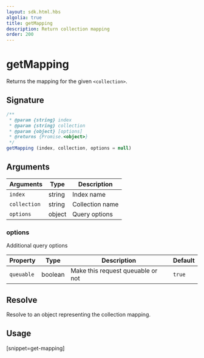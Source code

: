 ```yaml
---
layout: sdk.html.hbs
algolia: true
title: getMapping
description: Return collection mapping
order: 200
---
```


# getMapping

Returns the mapping for the given `<collection>`.

## Signature

```javascript
/**
 * @param {string} index
 * @param {string} collection
 * @param {object} [options]
 * @returns {Promise.<object>}
 */
getMapping (index, collection, options = null)
```

## Arguments

| Arguments    | Type    | Description |
|--------------|---------|-------------|
| ``index`` | string | Index name    |
| ``collection`` | string | Collection name    |
| ``options`` | object | Query options    |

### **options**

Additional query options

| Property   | Type    | Description                       | Default |
| ---------- | ------- | --------------------------------- | ------- |
| `queuable` | boolean | Make this request queuable or not | `true`  |

## Resolve

Resolve to an object representing the collection mapping.

## Usage

[snippet=get-mapping]
